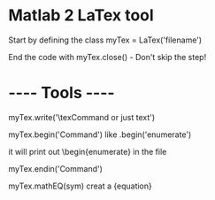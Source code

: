# Matlab 2 LaTex tool
Start by defining the class myTex = LaTex('filename')

End the code with myTex.close() - Don't skip the step!
# ---- Tools ----
myTex.write('\texCommand or just text')

myTex.begin('Command') like .begin('enumerate')

it will print out \begin{enumerate} in the file

myTex.endin('Command')

myTex.mathEQ(sym) creat a {equation}

